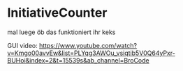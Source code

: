 # InitiativeCounter
mal luege öb das funktioniert ihr keks 

GUI video: https://www.youtube.com/watch?v=Kmgo00avvEw&list=PLYqg3AWOu_vsiqtib5V0Q64yPxr-BUHoi&index=2&t=15539s&ab_channel=BroCode
